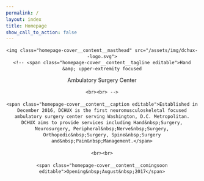```yaml
---
permalink: /
layout: index
title: Homepage
show_call_to_action: false
---
```


<header class="homepage-cover cf-responsive">

  <div class="homepage-cover__overlay">
  </div>

  <div class="homepage-cover__content">

    <img class="homepage-cover__content__masthead" src="/assets/img/dchux--logo.svg">
    <!-- <span class="homepage-cover__content__tagline editable">Hand &amp; upper-extremity focused
Ambulatory&nbsp;Surgery&nbsp;Center</span>

    <br><br> -->

    <span class="homepage-cover__content__caption editable">Established in December 2016, DCHUX is the first neuromusculoskeletal focused ambulatory surgery center serving Washington, D.C. Metropolitan.  DCHUX aims to provide services including Hand&nbsp;Surgery, Neurosurgery, Peripheral&nbsp;Nerve&nbsp;Surgery, Orthopedic&nbsp;Surgery, Spine&nbsp;Surgery and&nbsp;Pain&nbsp;Management.</span>

    <br><br>

    <span class="homepage-cover__content__comingsoon editable">Opening&nbsp;August&nbsp;2017</span>

  </div>


</header>
